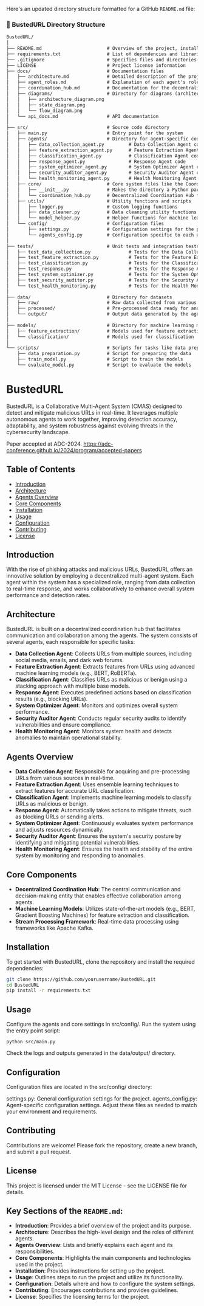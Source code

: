 Here's an updated directory structure formatted for a GitHub `README.md` file:

### 📂 BustedURL Directory Structure

```markdown
BustedURL/
│
├── README.md                        # Overview of the project, installation instructions, usage, etc.
├── requirements.txt                 # List of dependencies and libraries required
├── .gitignore                       # Specifies files and directories to be ignored by Git
├── LICENSE                          # Project license information
├── docs/                            # Documentation files
│   ├── architecture.md              # Detailed description of the project architecture
│   ├── agent_roles.md               # Explanation of each agent's role and functionality
│   ├── coordination_hub.md          # Documentation for the decentralized coordination hub
│   ├── diagrams/                    # Directory for diagrams (architecture, state, flow, etc.)
│   │   ├── architecture_diagram.png
│   │   ├── state_diagram.png
│   │   └── flow_diagram.png
│   └── api_docs.md                  # API documentation
│
├── src/                             # Source code directory
│   ├── main.py                      # Entry point for the system
│   ├── agents/                      # Directory for agent-specific code
│   │   ├── data_collection_agent.py         # Data Collection Agent code
│   │   ├── feature_extraction_agent.py      # Feature Extraction Agent code
│   │   ├── classification_agent.py          # Classification Agent code
│   │   ├── response_agent.py                # Response Agent code
│   │   ├── system_optimizer_agent.py        # System Optimizer Agent code
│   │   ├── security_auditor_agent.py        # Security Auditor Agent code
│   │   └── health_monitoring_agent.py       # Health Monitoring Agent code
│   ├── core/                        # Core system files like the Coordination Hub
│   │   ├── __init__.py              # Makes the directory a Python package
│   │   └── coordination_hub.py      # Decentralized Coordination Hub file
│   ├── utils/                       # Utility functions and scripts
│   │   ├── logger.py                # Custom logging functions
│   │   ├── data_cleaner.py          # Data cleaning utility functions
│   │   └── model_helper.py          # Helper functions for machine learning models
│   └── config/                      # Configuration files
│       ├── settings.py              # Configuration settings for the project
│       └── agents_config.py         # Configuration specific to each agent
│
├── tests/                           # Unit tests and integration tests
│   ├── test_data_collection.py              # Tests for the Data Collection Agent
│   ├── test_feature_extraction.py           # Tests for the Feature Extraction Agent
│   ├── test_classification.py               # Tests for the Classification Agent
│   ├── test_response.py                     # Tests for the Response Agent
│   ├── test_system_optimizer.py             # Tests for the System Optimizer Agent
│   ├── test_security_auditor.py             # Tests for the Security Auditor Agent
│   └── test_health_monitoring.py            # Tests for the Health Monitoring Agent
│
├── data/                            # Directory for datasets
│   ├── raw/                         # Raw data collected from various sources
│   ├── processed/                   # Pre-processed data ready for analysis
│   └── output/                      # Output data generated by the agents
│
├── models/                          # Directory for machine learning models
│   ├── feature_extraction/          # Models used for feature extraction (e.g., BERT, RoBERTa)
│   └── classification/              # Models used for classification
│
└── scripts/                         # Scripts for tasks like data preparation, training, etc.
    ├── data_preparation.py          # Script for preparing the data
    ├── train_model.py               # Script to train the models
    └── evaluate_model.py            # Script to evaluate the models
```

# BustedURL

BustedURL is a Collaborative Multi-Agent System (CMAS) designed to detect and mitigate malicious URLs in real-time. It leverages multiple autonomous agents to work together, improving detection accuracy, adaptability, and system robustness against evolving threats in the cybersecurity landscape.

Paper accepted at ADC-2024. https://adc-conference.github.io/2024/program/accepted-papers

## Table of Contents

- [Introduction](#introduction)
- [Architecture](#architecture)
- [Agents Overview](#agents-overview)
- [Core Components](#core-components)
- [Installation](#installation)
- [Usage](#usage)
- [Configuration](#configuration)
- [Contributing](#contributing)
- [License](#license)

## Introduction

With the rise of phishing attacks and malicious URLs, BustedURL offers an innovative solution by employing a decentralized multi-agent system. Each agent within the system has a specialized role, ranging from data collection to real-time response, and works collaboratively to enhance overall system performance and detection rates.

## Architecture

BustedURL is built on a decentralized coordination hub that facilitates communication and collaboration among the agents. The system consists of several agents, each responsible for specific tasks:

- **Data Collection Agent**: Collects URLs from multiple sources, including social media, emails, and dark web forums.
- **Feature Extraction Agent**: Extracts features from URLs using advanced machine learning models (e.g., BERT, RoBERTa).
- **Classification Agent**: Classifies URLs as malicious or benign using a stacking approach with multiple base models.
- **Response Agent**: Executes predefined actions based on classification results (e.g., blocking URLs).
- **System Optimizer Agent**: Monitors and optimizes overall system performance.
- **Security Auditor Agent**: Conducts regular security audits to identify vulnerabilities and ensure compliance.
- **Health Monitoring Agent**: Monitors system health and detects anomalies to maintain operational stability.

## Agents Overview

- **Data Collection Agent**: Responsible for acquiring and pre-processing URLs from various sources in real-time.
- **Feature Extraction Agent**: Uses ensemble learning techniques to extract features for accurate URL classification.
- **Classification Agent**: Implements machine learning models to classify URLs as malicious or benign.
- **Response Agent**: Automatically takes actions to mitigate threats, such as blocking URLs or sending alerts.
- **System Optimizer Agent**: Continuously evaluates system performance and adjusts resources dynamically.
- **Security Auditor Agent**: Ensures the system's security posture by identifying and mitigating potential vulnerabilities.
- **Health Monitoring Agent**: Ensures the health and stability of the entire system by monitoring and responding to anomalies.

## Core Components

- **Decentralized Coordination Hub**: The central communication and decision-making entity that enables effective collaboration among agents.
- **Machine Learning Models**: Utilizes state-of-the-art models (e.g., BERT, Gradient Boosting Machines) for feature extraction and classification.
- **Stream Processing Framework**: Real-time data processing using frameworks like Apache Kafka.

## Installation

To get started with BustedURL, clone the repository and install the required dependencies:

```bash
git clone https://github.com/yourusername/BustedURL.git
cd BustedURL
pip install -r requirements.txt
```
## Usage
Configure the agents and core settings in src/config/.
Run the system using the entry point script:
```
python src/main.py
```
Check the logs and outputs generated in the data/output/ directory.

## Configuration
Configuration files are located in the src/config/ directory:

settings.py: General configuration settings for the project.
agents_config.py: Agent-specific configuration settings.
Adjust these files as needed to match your environment and requirements.

## Contributing
Contributions are welcome! Please fork the repository, create a new branch, and submit a pull request.

## License
This project is licensed under the MIT License - see the LICENSE file for details.

## Key Sections of the `README.md`:

- **Introduction**: Provides a brief overview of the project and its purpose.
- **Architecture**: Describes the high-level design and the roles of different agents.
- **Agents Overview**: Lists and briefly explains each agent and its responsibilities.
- **Core Components**: Highlights the main components and technologies used in the project.
- **Installation**: Provides instructions for setting up the project.
- **Usage**: Outlines steps to run the project and utilize its functionality.
- **Configuration**: Details where and how to configure the system settings.
- **Contributing**: Encourages contributions and provides guidelines.
- **License**: Specifies the licensing terms for the project.
